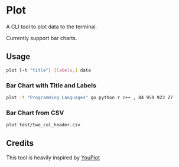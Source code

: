 # Plot

A CLI tool to plot data to the terminal.

Currently support bar charts.

## Usage

```bash
plot [-t "title"] [labels,] data
```

### Bar Chart with Title and Labels

```bash
plot -t "Programming Languages" go python r c++ , 84 950 923 27
```

### Bar Chart from CSV

```bash
plot test/two_col_header.csv
```

## Credits

This tool is heavily inspired by [YouPlot](https://github.com/red-data-tools/YouPlot)
